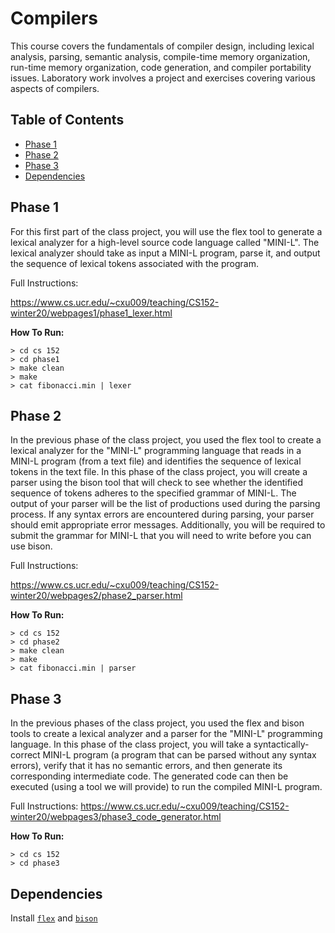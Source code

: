# Compilers
This course covers the fundamentals of compiler design, including lexical analysis, parsing, semantic analysis, compile-time memory organization, run-time memory organization, code generation, and compiler portability issues. Laboratory work involves a project and exercises covering various aspects of compilers. 

## Table of Contents
- [Phase 1](#phase-1)
- [Phase 2](#phase-2)
- [Phase 3](#phase-3)
- [Dependencies](#dependencies)

## Phase 1
For this first part of the class project, you will use the flex tool to generate a lexical analyzer for a high-level source code language called "MINI-L". The lexical analyzer should take as input a MINI-L program, parse it, and output the sequence of lexical tokens associated with the program.

Full Instructions:

https://www.cs.ucr.edu/~cxu009/teaching/CS152-winter20/webpages1/phase1_lexer.html

**How To Run:**
```
> cd cs 152
> cd phase1
> make clean
> make
> cat fibonacci.min | lexer
```

## Phase 2
In the previous phase of the class project, you used the flex tool to create a lexical analyzer for the "MINI-L" programming language that reads in a MINI-L program (from a text file) and identifies the sequence of lexical tokens in the text file. In this phase of the class project, you will create a parser using the bison tool that will check to see whether the identified sequence of tokens adheres to the specified grammar of MINI-L. The output of your parser will be the list of productions used during the parsing process. If any syntax errors are encountered during parsing, your parser should emit appropriate error messages. Additionally, you will be required to submit the grammar for MINI-L that you will need to write before you can use bison.

Full Instructions:

https://www.cs.ucr.edu/~cxu009/teaching/CS152-winter20/webpages2/phase2_parser.html


**How To Run:**
```
> cd cs 152
> cd phase2
> make clean
> make
> cat fibonacci.min | parser
```

## Phase 3
In the previous phases of the class project, you used the flex and bison tools to create a lexical analyzer and a parser for the "MINI-L" programming language. In this phase of the class project, you will take a syntactically-correct MINI-L program (a program that can be parsed without any syntax errors), verify that it has no semantic errors, and then generate its corresponding intermediate code. The generated code can then be executed (using a tool we will provide) to run the compiled MINI-L program.

Full Instructions:
https://www.cs.ucr.edu/~cxu009/teaching/CS152-winter20/webpages3/phase3_code_generator.html

**How To Run:**
```
> cd cs 152
> cd phase3
```

## Dependencies
Install [`flex`](https://github.com/westes/flex) and [`bison`](https://www.gnu.org/software/bison/)
